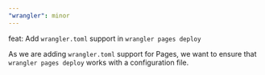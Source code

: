 ```yaml
---
"wrangler": minor
---
```


feat: Add `wrangler.toml` support in `wrangler pages deploy`

As we are adding `wrangler.toml` support for Pages, we want to ensure that `wrangler pages deploy` works with a configuration file.
